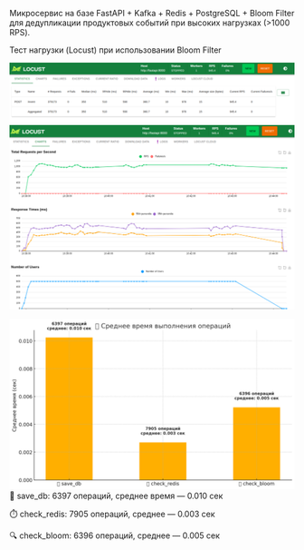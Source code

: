 Микросервис на базе FastAPI + Kafka + Redis + PostgreSQL + Bloom Filter для дедупликации продуктовых событий при высоких нагрузках (>1000 RPS).




Тест нагрузки (Locust) при использовании Bloom Filter 


![img_1.png](img_1.png)
![img_2.png](img_2.png)

![img.png](img.png)
💾 save_db:
6397 операций, среднее время — 0.010 сек

⏱️ check_redis:
7905 операций, среднее — 0.003 сек

🔍 check_bloom:
6396 операций, среднее — 0.005 сек

